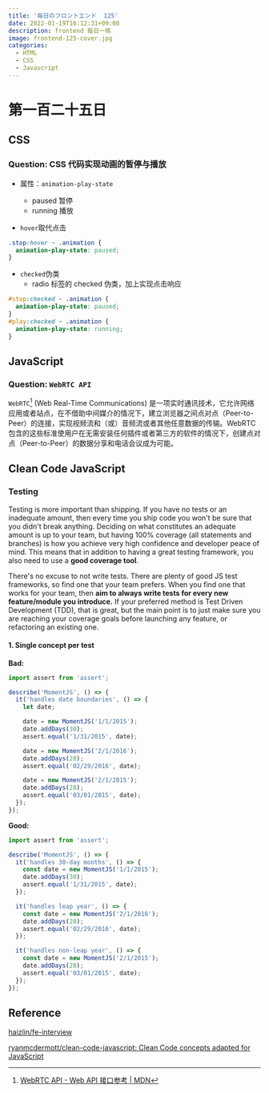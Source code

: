 ```yaml
---
title: '毎日のフロントエンド  125'
date: 2022-01-19T16:12:31+09:00
description: frontend 每日一练
image: frontend-125-cover.jpg
categories:
  - HTML
  - CSS
  - Javascript
---
```


# 第一百二十五日

## CSS

### **Question:** CSS 代码实现动画的暂停与播放

- 属性：`animation-play-state`

  - paused 暂停
  - running 播放

- `hover`取代点击

```css
.stop:hover ~ .animation {
  animation-play-state: paused;
}
```

- `checked`伪类
  - radio 标签的 checked 伪类，加上实现点击响应

```css
#stop:checked ~ .animation {
  animation-play-state: paused;
}
#play:checked ~ .animation {
  animation-play-state: running;
}
```

## JavaScript

### **Question:** `WebRTC API`

`WebRTC`[^1] (Web Real-Time Communications) 是一项实时通讯技术，它允许网络应用或者站点，在不借助中间媒介的情况下，建立浏览器之间点对点（Peer-to-Peer）的连接，实现视频流和（或）音频流或者其他任意数据的传输。WebRTC 包含的这些标准使用户在无需安装任何插件或者第三方的软件的情况下，创建点对点（Peer-to-Peer）的数据分享和电话会议成为可能。

[^1]: [WebRTC API - Web API 接口参考 | MDN](https://developer.mozilla.org/zh-CN/docs/Web/API/WebRTC_API)

## Clean Code JavaScript

### **Testing**

Testing is more important than shipping. If you have no tests or an inadequate amount, then every time you ship code you won't be sure that you didn't break anything. Deciding on what constitutes an adequate amount is up to your team, but having 100% coverage (all statements and branches) is how you achieve very high confidence and developer peace of mind. This means that in addition to having a great testing framework, you also need to use a **good coverage tool**.

There's no excuse to not write tests. There are plenty of good JS test frameworks, so find one that your team prefers. When you find one that works for your team, then **aim to always write tests for every new feature/module you introduce.** If your preferred method is Test Driven Development (TDD), that is great, but the main point is to just make sure you are reaching your coverage goals before launching any feature, or refactoring an existing one.

#### 1. Single concept per test

**Bad:**

```js
import assert from 'assert';

describe('MomentJS', () => {
  it('handles date boundaries', () => {
    let date;

    date = new MomentJS('1/1/2015');
    date.addDays(30);
    assert.equal('1/31/2015', date);

    date = new MomentJS('2/1/2016');
    date.addDays(28);
    assert.equal('02/29/2016', date);

    date = new MomentJS('2/1/2015');
    date.addDays(28);
    assert.equal('03/01/2015', date);
  });
});
```

**Good:**

```js
import assert from 'assert';

describe('MomentJS', () => {
  it('handles 30-day months', () => {
    const date = new MomentJS('1/1/2015');
    date.addDays(30);
    assert.equal('1/31/2015', date);
  });

  it('handles leap year', () => {
    const date = new MomentJS('2/1/2016');
    date.addDays(28);
    assert.equal('02/29/2016', date);
  });

  it('handles non-leap year', () => {
    const date = new MomentJS('2/1/2015');
    date.addDays(28);
    assert.equal('03/01/2015', date);
  });
});
```

## Reference

[haizlin/fe-interview](https://github.com/haizlin/fe-interview/blob/master/category/history.md)

[ryanmcdermott/clean-code-javascript: Clean Code concepts adapted for JavaScript](https://github.com/ryanmcdermott/clean-code-javascript#introduction)
